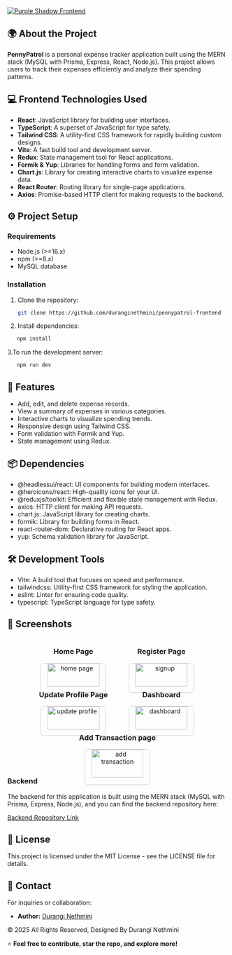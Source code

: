 <a href="https://git.io/typing-svg">     
  <img src="https://readme-typing-svg.herokuapp.com?font=Fira+Code&weight=600&size=50&pause=1000&center=true&vCenter=true&color=800080&width=835&height=70&lines=PennyPatrol+Frontend" alt="Purple Shadow Frontend" />
</a>

## 🌍 About the Project

**PennyPatrol** is a personal expense tracker application built using the MERN stack (MySQL with Prisma, Express, React, Node.js). This project allows users to track their expenses efficiently and analyze their spending patterns.

## 💻 Frontend Technologies Used

- **React**: JavaScript library for building user interfaces.
- **TypeScript**: A superset of JavaScript for type safety.
- **Tailwind CSS**: A utility-first CSS framework for rapidly building custom designs.
- **Vite**: A fast build tool and development server.
- **Redux**: State management tool for React applications.
- **Formik & Yup**: Libraries for handling forms and form validation.
- **Chart.js**: Library for creating interactive charts to visualize expense data.
- **React Router**: Routing library for single-page applications.
- **Axios**: Promise-based HTTP client for making requests to the backend.

## ⚙️ Project Setup

### Requirements

- Node.js (>=16.x)
- npm (>=8.x)
- MySQL database

### Installation

1. Clone the repository:

   ```bash
   git clone https://github.com/duranginethmini/pennypatrol-frontend

   ```
2. Install dependencies:
 ```bash
    npm install
```
3.To run the development server:
```bash
   npm run dev
```

## 🚀 Features
- Add, edit, and delete expense records.
- View a summary of expenses in various categories.
- Interactive charts to visualize spending trends.
- Responsive design using Tailwind CSS.
- Form validation with Formik and Yup.
- State management using Redux.

## 📦 Dependencies
- @headlessui/react: UI components for building modern interfaces.
- @heroicons/react: High-quality icons for your UI.
-  @reduxjs/toolkit: Efficient and flexible state management with Redux.
-  axios: HTTP client for making API requests.
-  chart.js: JavaScript library for creating charts.
- formik: Library for building forms in React.
- react-router-dom: Declarative routing for React apps.
- yup: Schema validation library for JavaScript.

## 🛠️ Development Tools
- Vite: A build tool that focuses on speed and performance.
- tailwindcss: Utility-first CSS framework for styling the application.
- eslint: Linter for ensuring code quality.
- typescript: TypeScript language for type safety.

## 📸 Screenshots
 <div style="display: flex; flex-wrap: wrap; justify-content: center; gap: 16px; text-align: center;">
  <div style="flex: 1 1 calc(40% - 16px); max-width: calc(40% - 16px);">
    <h3>Home Page</h3>
    <img src="src/assets/homepage.png" alt="home page" style="width: 80%; height: auto; border: 1px solid #ccc; border-radius: 8px;">
  </div>
  <div style="flex: 1 1 calc(40% - 16px); max-width: calc(40% - 16px);">
    <h3>Register Page</h3>
    <img src="src/assets/signup.png" alt="signup" style="width: 80%; height: auto; border: 1px solid #ccc; border-radius: 8px;">
  </div>
<div style="flex: 1 1 calc(40% - 16px); max-width: calc(40% - 16px);">
    <h3>Update Profile Page</h3>
    <img src="src/assets/user.png" alt="update profile" style="width: 80%; height: auto; border: 1px solid #ccc; border-radius: 8px;">
  </div>
<div style="flex: 1 1 calc(40% - 16px); max-width: calc(40% - 16px);">
    <h3>Dashboard</h3>
    <img src="src/assets/transaction-dashboard.png" alt="dashboard" style="width: 80%; height: auto; border: 1px solid #ccc; border-radius: 8px;">
  </div>
<div style="flex: 1 1 calc(40% - 16px); max-width: calc(40% - 16px);">
    <h3>Add Transaction page</h3>
    <img src="src/assets/transaction.png" alt="add transaction" style="width: 80%; height: auto; border: 1px solid #ccc; border-radius: 8px;">
  </div>
</div>


### Backend

The backend for this application is built using the MERN stack (MySQL with Prisma, Express, Node.js), and you can find the backend repository here:

[Backend Repository Link](https://github.com/duranginethmini/PennyPatrol-Backend)

## 📝 License
This project is licensed under the MIT License - see the LICENSE file for details.


## 📧 Contact

For inquiries or collaboration:
- **Author:** [Durangi Nethmini](https://github.com/duranginethmini)

<div align="left">
    © 2025 All Rights Reserved, Designed By Durangi Nethmini
</div>


⭐ **Feel free to contribute, star the repo, and explore more!**
